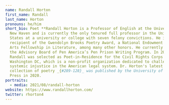```yaml
---
name: Randall Horton
first_name: Randall
last_name: Horton
pronouns: he/him
short_bio: Poet **Randall Horton is a Professor of English at the University of
  New Haven and is currently the only tenured full professor in the United
  States at a university or college with seven felony convictions. He is the
  recipient of the Gwendolyn Brooks Poetry Award, a National Endowment of the
  Arts Fellowship in Literature, among many other honors. He currently sits on
  the Advisory Board of Pen America’s Pen Prison Writing Program. In 2018-2019
  Randall was selected as Poet-in-Residence for the Civil Rights Corps in
  Washington DC, which is a non-profit organization dedicated to challenging
  systemic injustice in the American legal system. Dr. Horton's latest
  collection of poetry _{#289-128}_ was published by the University of Kentucky
  Press in 2020.
portraits:
  - media: 2021/08/randall-horton
website: https://www.randallhorton.com/
twitter: rhorton4
---
```

